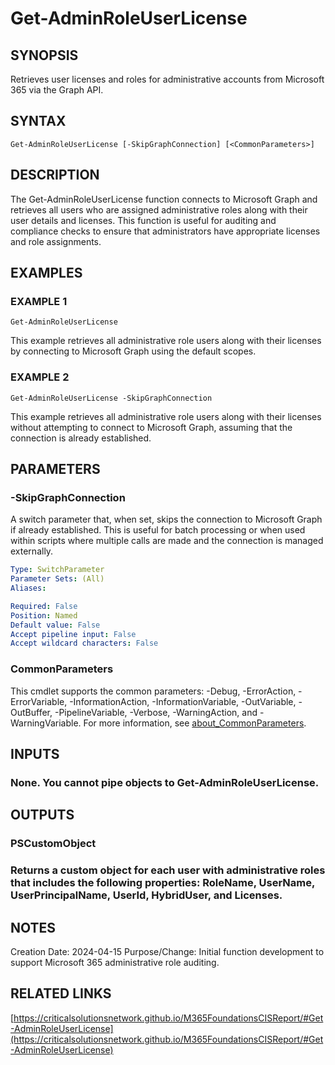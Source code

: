 ﻿---
external help file: M365FoundationsCISReport-help.xml
Module Name: M365FoundationsCISReport
online version: https://criticalsolutionsnetwork.github.io/M365FoundationsCISReport/#Get-AdminRoleUserLicense
schema: 2.0.0
---

# Get-AdminRoleUserLicense

## SYNOPSIS
Retrieves user licenses and roles for administrative accounts from Microsoft 365 via the Graph API.

## SYNTAX

```
Get-AdminRoleUserLicense [-SkipGraphConnection] [<CommonParameters>]
```

## DESCRIPTION
The Get-AdminRoleUserLicense function connects to Microsoft Graph and retrieves all users who are assigned administrative roles along with their user details and licenses.
This function is useful for auditing and compliance checks to ensure that administrators have appropriate licenses and role assignments.

## EXAMPLES

### EXAMPLE 1
```
Get-AdminRoleUserLicense
```

This example retrieves all administrative role users along with their licenses by connecting to Microsoft Graph using the default scopes.

### EXAMPLE 2
```
Get-AdminRoleUserLicense -SkipGraphConnection
```

This example retrieves all administrative role users along with their licenses without attempting to connect to Microsoft Graph, assuming that the connection is already established.

## PARAMETERS

### -SkipGraphConnection
A switch parameter that, when set, skips the connection to Microsoft Graph if already established.
This is useful for batch processing or when used within scripts where multiple calls are made and the connection is managed externally.

```yaml
Type: SwitchParameter
Parameter Sets: (All)
Aliases:

Required: False
Position: Named
Default value: False
Accept pipeline input: False
Accept wildcard characters: False
```

### CommonParameters
This cmdlet supports the common parameters: -Debug, -ErrorAction, -ErrorVariable, -InformationAction, -InformationVariable, -OutVariable, -OutBuffer, -PipelineVariable, -Verbose, -WarningAction, and -WarningVariable. For more information, see [about_CommonParameters](http://go.microsoft.com/fwlink/?LinkID=113216).

## INPUTS

### None. You cannot pipe objects to Get-AdminRoleUserLicense.
## OUTPUTS

### PSCustomObject
###     Returns a custom object for each user with administrative roles that includes the following properties: RoleName, UserName, UserPrincipalName, UserId, HybridUser, and Licenses.
## NOTES
Creation Date:  2024-04-15
Purpose/Change: Initial function development to support Microsoft 365 administrative role auditing.

## RELATED LINKS

[https://criticalsolutionsnetwork.github.io/M365FoundationsCISReport/#Get-AdminRoleUserLicense](https://criticalsolutionsnetwork.github.io/M365FoundationsCISReport/#Get-AdminRoleUserLicense)

